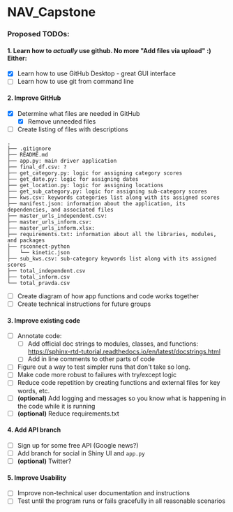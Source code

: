 # NAV_Capstone

### Proposed TODOs:

#### 1. Learn how to _actually_ use github. No more "Add files via upload" :) Either: 
- [x] Learn how to use GitHub Desktop - great GUI interface
- [ ] Learn how to use git from command line

#### 2. Improve GitHub
- [x] Determine what files are needed in GitHub
  - [x] Remove unneeded files
- [ ] Create listing of files with descriptions

```
.
├── .gitignore
├── README.md
├── app.py: main driver application
├── final_df.csv: ? 
├── get_category.py: logic for assigning category scores
├── get_date.py: logic for assigning dates
├── get_location.py: logic for assigning locations
├── get_sub_category.py: logic for assigning sub-category scores
├── kws.csv: keywords categories list along with its assigned scores
├── manifest.json: information about the application, its dependencies, and associated files
├── master_urls_independent.csv:
├── master_urls_inform.csv:
├── master_urls_inform.xlsx: 
├── requirements.txt: information about all the libraries, modules, and packages
├── rsconnect-python
│   └── kinetic.json
├── sub_kws.csv: sub-category keywords list along with its assigned scores
├── total_independent.csv
├── total_inform.csv
└── total_pravda.csv

```
- [ ] Create diagram of how app functions and code works together
- [ ] Create technical instructions for future groups 

#### 3. Improve existing code
- [ ] Annotate code:
  - [ ] Add official doc strings to modules, classes, and functions: https://sphinx-rtd-tutorial.readthedocs.io/en/latest/docstrings.html
  - [ ] Add in line comments to other parts of code
- [ ] Figure out a way to test simpler runs that don't take so long.
- [ ] Make code more robust to failures with try/except logic
- [ ] Reduce code repetition by creating functions and external files for key words, etc.
- [ ] **(optional)** Add logging and messages so you know what is happening in the code while it is running
- [ ] **(optional)** Reduce requirements.txt

#### 4. Add API branch
- [ ] Sign up for some free API (Google news?)
- [ ] Add branch for social in Shiny UI and `app.py`
- [ ] **(optional)** Twitter?

#### 5. Improve Usability
- [ ] Improve non-technical user documentation and instructions
- [ ] Test until the program runs or fails gracefully in all reasonable scenarios
